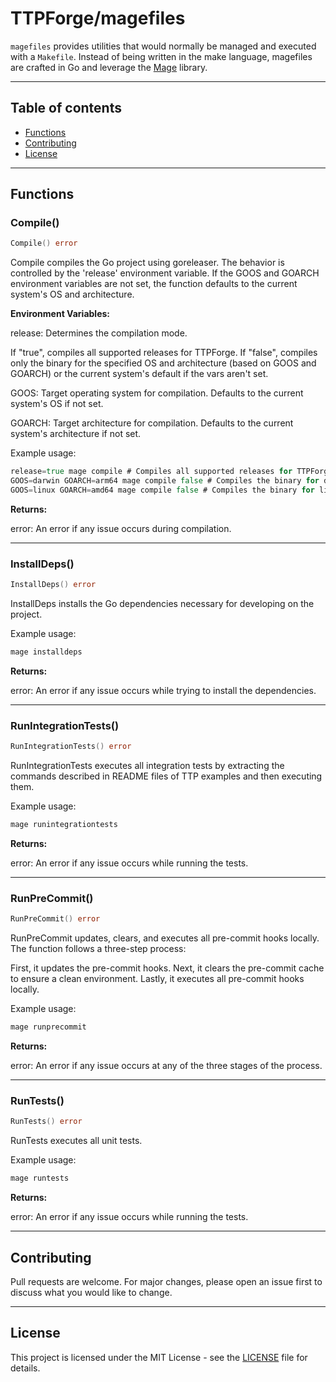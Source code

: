 # TTPForge/magefiles

`magefiles` provides utilities that would normally be managed
and executed with a `Makefile`. Instead of being written in the make language,
magefiles are crafted in Go and leverage the [Mage](https://magefile.org/) library.

---

## Table of contents

- [Functions](#functions)
- [Contributing](#contributing)
- [License](#license)

---

## Functions

### Compile()

```go
Compile() error
```

Compile compiles the Go project using goreleaser. The behavior is
controlled by the 'release' environment variable. If the GOOS and
GOARCH environment variables are not set, the function defaults
to the current system's OS and architecture.

**Environment Variables:**

release: Determines the compilation mode.

If "true", compiles all supported releases for TTPForge.
If "false", compiles only the binary for the specified OS
and architecture (based on GOOS and GOARCH) or the current
system's default if the vars aren't set.

GOOS: Target operating system for compilation. Defaults to the
current system's OS if not set.

GOARCH: Target architecture for compilation. Defaults to the
current system's architecture if not set.

Example usage:

```go
release=true mage compile # Compiles all supported releases for TTPForge
GOOS=darwin GOARCH=arm64 mage compile false # Compiles the binary for darwin/arm64
GOOS=linux GOARCH=amd64 mage compile false # Compiles the binary for linux/amd64
```

**Returns:**

error: An error if any issue occurs during compilation.

---

### InstallDeps()

```go
InstallDeps() error
```

InstallDeps installs the Go dependencies necessary for developing
on the project.

Example usage:

```go
mage installdeps
```

**Returns:**

error: An error if any issue occurs while trying to
install the dependencies.

---

### RunIntegrationTests()

```go
RunIntegrationTests() error
```

RunIntegrationTests executes all integration tests by extracting the commands
described in README files of TTP examples and then executing them.

Example usage:

```go
mage runintegrationtests
```

**Returns:**

error: An error if any issue occurs while running the tests.

---

### RunPreCommit()

```go
RunPreCommit() error
```

RunPreCommit updates, clears, and executes all pre-commit hooks
locally. The function follows a three-step process:

First, it updates the pre-commit hooks.
Next, it clears the pre-commit cache to ensure a clean environment.
Lastly, it executes all pre-commit hooks locally.

Example usage:

```go
mage runprecommit
```

**Returns:**

error: An error if any issue occurs at any of the three stages
of the process.

---

### RunTests()

```go
RunTests() error
```

RunTests executes all unit tests.

Example usage:

```go
mage runtests
```

**Returns:**

error: An error if any issue occurs while running the tests.

---

## Contributing

Pull requests are welcome. For major changes,
please open an issue first to discuss what
you would like to change.

---

## License

This project is licensed under the MIT
License - see the [LICENSE](https://github.com/facebookincubator/TTPForge/blob/main/LICENSE)
file for details.
